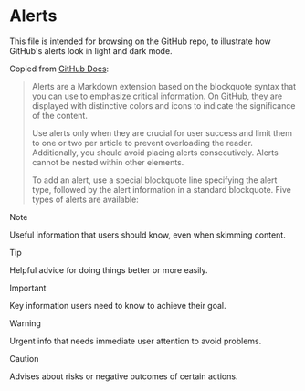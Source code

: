 # Alerts

This file is intended for browsing on the GitHub repo, to illustrate how GitHub's alerts look in light and dark mode.

Copied from [GitHub Docs](https://docs.github.com/en/get-started/writing-on-github/getting-started-with-writing-and-formatting-on-github/basic-writing-and-formatting-syntax#alerts):

> Alerts are a Markdown extension based on the blockquote syntax that you can use to emphasize critical information. On GitHub, they are displayed with distinctive colors and icons to indicate the significance of the content.
>
> Use alerts only when they are crucial for user success and limit them to one or two per article to prevent overloading the reader. Additionally, you should avoid placing alerts consecutively. Alerts cannot be nested within other elements.
>
> To add an alert, use a special blockquote line specifying the alert type, followed by the alert information in a standard blockquote. Five types of alerts are available:

> [!NOTE]
> Useful information that users should know, even when skimming content.

> [!TIP]
> Helpful advice for doing things better or more easily.

> [!IMPORTANT]
> Key information users need to know to achieve their goal.

> [!WARNING]
> Urgent info that needs immediate user attention to avoid problems.

> [!CAUTION]
> Advises about risks or negative outcomes of certain actions.
